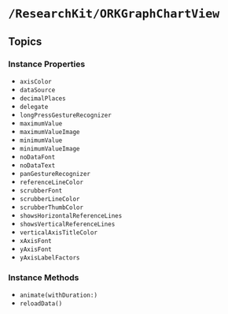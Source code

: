 # ``/ResearchKit/ORKGraphChartView``

<!-- The content below this line is auto-generated and is redundant. You should either incorporate it into your content above this line or delete it. -->

## Topics

### Instance Properties

- ``axisColor``
- ``dataSource``
- ``decimalPlaces``
- ``delegate``
- ``longPressGestureRecognizer``
- ``maximumValue``
- ``maximumValueImage``
- ``minimumValue``
- ``minimumValueImage``
- ``noDataFont``
- ``noDataText``
- ``panGestureRecognizer``
- ``referenceLineColor``
- ``scrubberFont``
- ``scrubberLineColor``
- ``scrubberThumbColor``
- ``showsHorizontalReferenceLines``
- ``showsVerticalReferenceLines``
- ``verticalAxisTitleColor``
- ``xAxisFont``
- ``yAxisFont``
- ``yAxisLabelFactors``

### Instance Methods

- ``animate(withDuration:)``
- ``reloadData()``